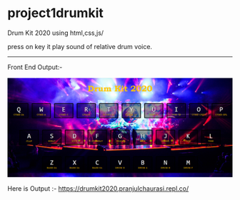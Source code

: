 # project1drumkit


Drum Kit 2020 using html,css,js/

press on key it play sound of relative drum voice.

------------------------------------------------------------------------------------------------------------------------------

Front End Output:-

<img src="Screenshot (104).png">

Here is Output :- https://drumkit2020.pranjulchaurasi.repl.co/
